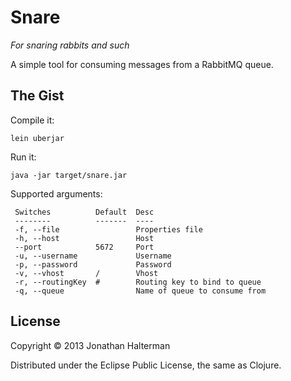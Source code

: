 # Snare

*For snaring rabbits and such*

A simple tool for consuming messages from a RabbitMQ queue.

## The Gist

Compile it:

```
lein uberjar
```

Run it:

```
java -jar target/snare.jar
```

Supported arguments:

```
 Switches          Default  Desc                          
 --------          -------  ----
 -f, --file                 Properties file                    
 -h, --host                 Host                         
 --port            5672     Port                          
 -u, --username             Username                      
 -p, --password             Password                      
 -v, --vhost       /        Vhost                         
 -r, --routingKey  #        Routing key to bind to queue  
 -q, --queue                Name of queue to consume from 
```

## License

Copyright © 2013 Jonathan Halterman

Distributed under the Eclipse Public License, the same as Clojure.
